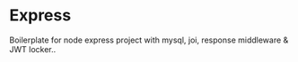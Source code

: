 # Express
Boilerplate for node express project with mysql, joi, response middleware &amp; JWT locker..
